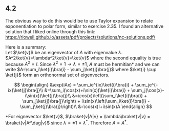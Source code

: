 ## 4.2

The obvious way to do this would be to use Taylor expansion to relate exponentiation to polar form, similar to exercise 2.35. I found an alternative solution that I liked online  through this link:\
 https://rioweil.github.io/assets/pdf/projects/solutions/nc-solutions.pdf\

Here is a summary:\
Let $\ket{v}$ be an eigenvector of $A$ with eigenvalue $\lambda$. $A^2\ket{v}=\lambda^2\ket{v}=\ket{v}$ where the second equality is true because $A^2=I$. Since $\lambda^2=1 \rightarrow \lambda=\pm 1$, $A$ must be hermitian* and we can write $A=\sum_i\ket{i}\bra{i} - \sum_j\ket{j}\bra{j}$ where $\ket{i} \cup \ket{j}$ form an orthonormal set of eigenvectors.

$$
\begin{align}
&\exp(iAx) = \sum_ie^{ix}\ket{i}\bra{i} + \sum_je^{-ix}\ket{j}\bra{j}\\
&=\sum_i(\cos(x)+i\sin(x))\ket{i}\bra{i} + \sum_j(\cos(x)-i\sin(x))\ket{j}\bra{j}\\
&=\cos(x)\left(\sum_i\ket{i}\bra{i} + \sum_j\ket{j}\bra{j}\right) + i\sin(x)\left(\sum_i\ket{i}\bra{i} - \sum_j\ket{j}\bra{j}\right)\\
&=\cos(x)I+i\sin(x)A
\end{align}
$$

\*For eignevector $\ket{v}$, $\braket{v|A|v} = \lambda\braket{v|v} = \braket{v|A^\dag|v}$ since $\lambda = \pm1=\lambda^*$. Therefore $A=A^\dag$.
